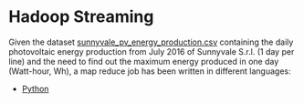 # Hadoop Streaming

Given the dataset [sunnyvale_pv_energy_production.csv](../../datasets/sunnyvale_pv_energy_production.csv)  containing the daily photovoltaic energy production from July 2016 of Sunnyvale S.r.l. (1 day per line) and the need to find out the maximum energy produced in one day (Watt-hour, Wh), a map reduce job has been written in different languages:

- [Python](./Python)
